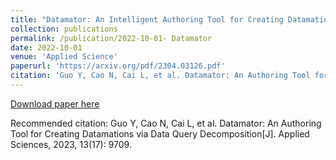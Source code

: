 ```yaml
---
title: "Datamator: An Intelligent Authoring Tool for Creating Datamations via Data Query Decomposition"
collection: publications
permalink: /publication/2022-10-01- Datamator
date: 2022-10-01
venue: 'Applied Science'
paperurl: 'https://arxiv.org/pdf/2304.03126.pdf'
citation: 'Guo Y, Cao N, Cai L, et al. Datamator: An Authoring Tool for Creating Datamations via Data Query Decomposition[J]. Applied Sciences, 2023, 13(17): 9709.'
---
```


<a href='https://arxiv.org/pdf/2304.03126.pdf'>Download paper here</a>

Recommended citation: Guo Y, Cao N, Cai L, et al. Datamator: An Authoring Tool for Creating Datamations via Data Query Decomposition[J]. Applied Sciences, 2023, 13(17): 9709.